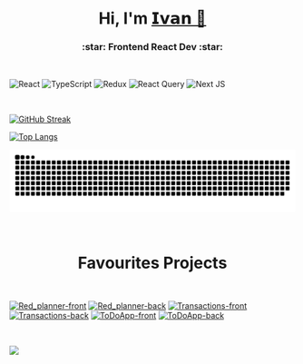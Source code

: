 <h1 align="center">Hi, I'm <a href="https://Ivan-Kozlow.github.io/portfolio" target="_blank">𝗜𝘃𝗮𝗻 👋</a></h1>
<h3 align="center">:star: Frontend React Dev :star:</h3>

<br />

![React](https://img.shields.io/badge/react-%2320232a.svg?style=for-the-badge&logo=react&logoColor=%2361DAFB)
![TypeScript](https://img.shields.io/badge/typescript-%23007ACC.svg?style=for-the-badge&logo=typescript&logoColor=white)
![Redux](https://img.shields.io/badge/redux-%23593d88.svg?style=for-the-badge&logo=redux&logoColor=white)
![React Query](https://img.shields.io/badge/-React%20Query-FF4154?style=for-the-badge&logo=react%20query&logoColor=white)
![Next JS](https://img.shields.io/badge/Next-black?style=for-the-badge&logo=next.js&logoColor=white)

<br />

[![GitHub Streak](https://streak-stats.demolab.com?user=Ivan-Kozlow&theme=dark&hide_border=true&border_radius=15&locale=ru&date_format=n%2Fj%5B%2FY%5D&card_width=510)](https://git.io/streak-stats)

[![Top Langs](https://github-readme-stats.vercel.app/api/top-langs/?username=Ivan-Kozlow&theme=dark&hide_border=true&border_radius=15)](https://github.com/anuraghazra/github-readme-stats)

![](https://github.com/Ivan-Kozlow/Ivan-Kozlow/blob/output/github-contribution-grid-snake-dark.svg)

<br />
<h1 align="center">Favourites Projects</h1>
<br />

[![Red_planner-front](https://github-readme-stats.vercel.app/api/pin/?username=Ivan-Kozlow&repo=red-planner-frontend&theme=dark&hide_border=true&border_radius=15)](https://github.com/Ivan-Kozlow/red-planner-frontend)
[![Red_planner-back](https://github-readme-stats.vercel.app/api/pin/?username=Ivan-Kozlow&repo=red-planner-backend&theme=dark&hide_border=true&border_radius=15)](https://github.com/Ivan-Kozlow/red-planner-backend)
[![Transactions-front](https://github-readme-stats.vercel.app/api/pin/?username=Ivan-Kozlow&repo=transactions-front&theme=dark&hide_border=true&border_radius=15)](https://github.com/Ivan-Kozlow/transactions-front)
[![Transactions-back](https://github-readme-stats.vercel.app/api/pin/?username=Ivan-Kozlow&repo=transactions-back&theme=dark&hide_border=true&border_radius=15)](https://github.com/Ivan-Kozlow/transactions-back)
[![ToDoApp-front](https://github-readme-stats.vercel.app/api/pin/?username=Ivan-Kozlow&repo=ToDoApp-frontend&theme=dark&hide_border=true&border_radius=15)](https://github.com/Ivan-Kozlow/ToDoApp-frontend)
[![ToDoApp-back](https://github-readme-stats.vercel.app/api/pin/?username=Ivan-Kozlow&repo=ToDoApp-backend&theme=dark&hide_border=true&border_radius=15)](https://github.com/Ivan-Kozlow/ToDoApp-backend)

<br />

[![](https://github-readme-activity-graph.vercel.app/graph?username=Ivan-Kozlow&theme=react&hide_border=true)](https://github.com/Ashutosh00710/github-readme-activity-graph)
